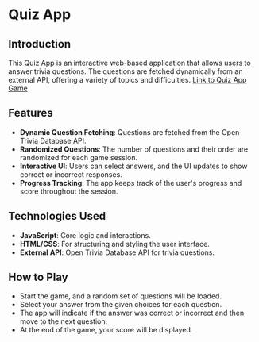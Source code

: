 # Quiz App

## Introduction
This Quiz App is an interactive web-based application that allows users to answer trivia questions. The questions are fetched dynamically from an external API, offering a variety of topics and difficulties.
[Link to Quiz App Game](https://vytautas-sablinskas.github.io/QuizApp/)

## Features
- **Dynamic Question Fetching**: Questions are fetched from the Open Trivia Database API.
- **Randomized Questions**: The number of questions and their order are randomized for each game session.
- **Interactive UI**: Users can select answers, and the UI updates to show correct or incorrect responses.
- **Progress Tracking**: The app keeps track of the user's progress and score throughout the session.

## Technologies Used
- **JavaScript**: Core logic and interactions.
- **HTML/CSS**: For structuring and styling the user interface.
- **External API**: Open Trivia Database API for trivia questions.

## How to Play
- Start the game, and a random set of questions will be loaded.
- Select your answer from the given choices for each question.
- The app will indicate if the answer was correct or incorrect and then move to the next question.
- At the end of the game, your score will be displayed.

